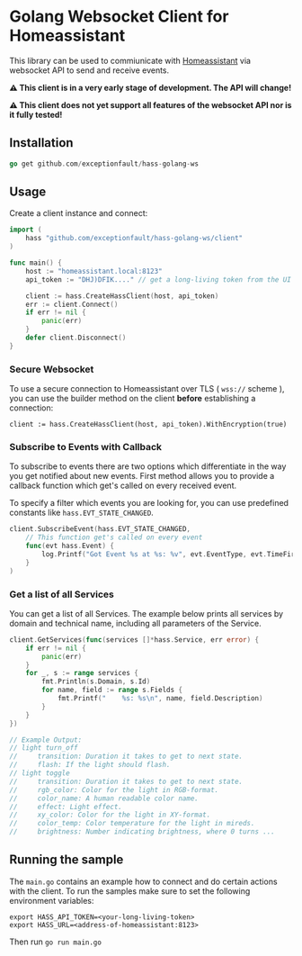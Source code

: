 # Golang Websocket Client for Homeassistant

This library can be used to commiunicate with [Homeassistant](https://homeassistant.io) via websocket API to send and receive events.

**:warning: This client is in a very early stage of development. The API will change!**

**:warning: This client does not yet support all features of the websocket API nor is it fully tested!**


## Installation

```go
go get github.com/exceptionfault/hass-golang-ws
```


## Usage

Create a client instance and connect:

```go
import (
    hass "github.com/exceptionfault/hass-golang-ws/client"
)

func main() {
    host := "homeassistant.local:8123"
    api_token := "DHJ)DFIK...." // get a long-living token from the UI

    client := hass.CreateHassClient(host, api_token)
    err := client.Connect()
    if err != nil {
        panic(err)
    }
    defer client.Disconnect()
}
```

### Secure Websocket

To use a secure connection to Homeassistant over TLS ( `wss://` scheme ), you can use the builder method on 
the client **before** establishing a connection:

```golang
client := hass.CreateHassClient(host, api_token).WithEncryption(true)
```


### Subscribe to Events with Callback

To subscribe to events there are two options which differentiate in the way you get
notified about new events. First method allows you to provide a callback function
which get's called on every received event.

To specify a filter which events you are looking for, you can use predefined constants like `hass.EVT_STATE_CHANGED`.

```go
client.SubscribeEvent(hass.EVT_STATE_CHANGED, 
    // This function get's called on every event
    func(evt hass.Event) {
		log.Printf("Got Event %s at %s: %v", evt.EventType, evt.TimeFired, evt.Data)
    }
)
```

### Get a list of all Services

You can get a list of all Services. The example below prints all services by domain and technical name, including all parameters of the Service.

```go
client.GetServices(func(services []*hass.Service, err error) {
    if err != nil {
        panic(err)
    }
    for _, s := range services {
        fmt.Println(s.Domain, s.Id)
        for name, field := range s.Fields {
            fmt.Printf("    %s: %s\n", name, field.Description)
        }
    }
})

// Example Output:
// light turn_off
//     transition: Duration it takes to get to next state.
//     flash: If the light should flash.
// light toggle
//     transition: Duration it takes to get to next state.
//     rgb_color: Color for the light in RGB-format.
//     color_name: A human readable color name.
//     effect: Light effect.
//     xy_color: Color for the light in XY-format.
//     color_temp: Color temperature for the light in mireds.
//     brightness: Number indicating brightness, where 0 turns ...
```


## Running the sample

The `main.go` contains an example how to connect and do certain actions with the client.
To run the samples make sure to set the following environment variables:
```
export HASS_API_TOKEN=<your-long-living-token>
export HASS_URL=<address-of-homeassistant:8123>
```

Then run `go run main.go`
